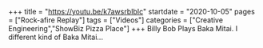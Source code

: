 +++
title = "https://youtu.be/k7awsrbIbIc"
startdate = "2020-10-05"
pages = ["Rock-afire Replay"]
tags = ["Videos"]
categories = ["Creative Engineering","ShowBiz Pizza Place"]
+++
Billy Bob Plays Baka Mitai. I different kind of Baka Mitai...
